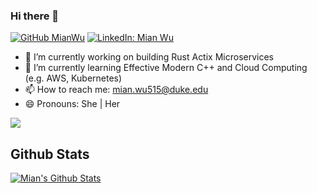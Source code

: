### Hi there 👋

[![GitHub MianWu](https://img.shields.io/github/followers/mianwu515?style=social)](https://github.com/mianwu515)
[![LinkedIn: Mian Wu](https://img.shields.io/badge/mianwu515-blue?style=flat-square&logo=Linkedin&logoColor=white&link=https://www.linkedin.com/in/mian-wu/)](https://www.linkedin.com/in/mian-wu/)

- 🔭 I’m currently working on building Rust Actix Microservices
- 🌱 I’m currently learning Effective Modern C++ and Cloud Computing (e.g. AWS, Kubernetes)
- 📫 How to reach me: mian.wu515@duke.edu
- 😄 Pronouns: She | Her

<!--
**mianwu515/mianwu515** is a ✨ _special_ ✨ repository because its `README.md` (this file) appears on your GitHub profile.

Here are some ideas to get you started:

- 🔭 I’m currently working on ...
- 🌱 I’m currently learning ...
- 👯 I’m looking to collaborate on ...
- 🤔 I’m looking for help with ...
- 💬 Ask me about ...
- 📫 How to reach me: ...
- 😄 Pronouns: ...
- ⚡ Fun fact: ...
-->

<a href="https://github.com/mianwu515">
  <img align="center" src="https://github-readme-stats.vercel.app/api/top-langs/?username=mianwu515&theme=light&hide_langs_below=1&hide=javascript,HTML,TypeScript,SCSS,CSS,CMake,C++" />
</a>

## Github Stats
[![Mian's Github Stats](https://github-readme-stats.vercel.app/api?username=mianwu515&count_private=true&theme=default&show_icons=true)](https://github.com/mianwu515)
